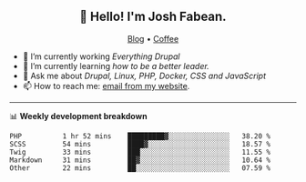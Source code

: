 <h2 align="center">👋 Hello! I'm Josh Fabean.</h2>
<p align="center">
  <a href="https://joshfabean.com">Blog</a> •
  <a href="https://www.buymeacoffee.com/LSxne6Yr4">Coffee</a>
</p>

- 🔭 I’m currently working *Everything Drupal*
- 🌱 I’m currently learning *how to be a better leader.*
- 💬 Ask me about *Drupal, Linux, PHP, Docker, CSS and JavaScript*
- 📫 How to reach me: [email from my website](https://joshfabean.com).

-------

📊 **Weekly development breakdown**
<!--START_SECTION:waka-->

```text
PHP          1 hr 52 mins    █████████▓░░░░░░░░░░░░░░░   38.20 %
SCSS         54 mins         ████▓░░░░░░░░░░░░░░░░░░░░   18.57 %
Twig         33 mins         ███░░░░░░░░░░░░░░░░░░░░░░   11.55 %
Markdown     31 mins         ██▓░░░░░░░░░░░░░░░░░░░░░░   10.64 %
Other        22 mins         ██░░░░░░░░░░░░░░░░░░░░░░░   07.59 %
```

<!--END_SECTION:waka-->

<!--
**fabean/fabean** is a ✨ _special_ ✨ repository because its `README.md` (this file) appears on your GitHub profile.

Here are some ideas to get you started:

- 🔭 I’m currently working on ...
- 🌱 I’m currently learning ...
- 👯 I’m looking to collaborate on ...
- 🤔 I’m looking for help with ...
- 💬 Ask me about ...
- 📫 How to reach me: ...
- 😄 Pronouns: ...
- ⚡ Fun fact: ...
-->
